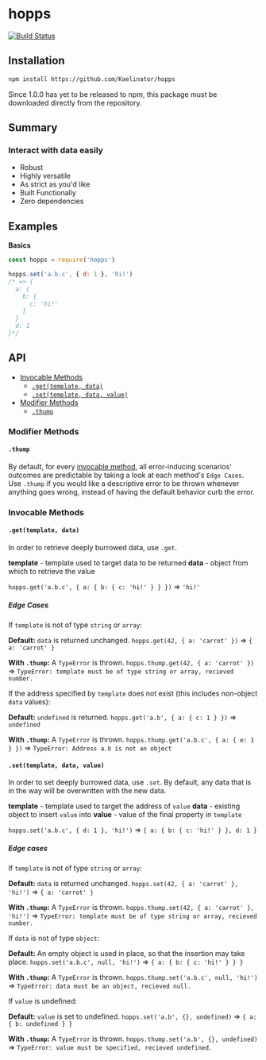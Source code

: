 # hopps
[![Build Status](https://travis-ci.org/Kaelinator/hopps.svg?branch=master)](https://travis-ci.org/Kaelinator/hopps)

## Installation

```sh
npm install https://github.com/Kaelinator/hopps
```

Since 1.0.0 has yet to be released to npm, this package must be downloaded directly from the repository.

## Summary

### Interact with data easily

 - Robust
 - Highly versatile
 - As strict as you'd like
 - Built Functionally
 - Zero dependencies

## Examples

**Basics**

```javascript
const hopps = require('hopps')

hopps.set('a.b.c', { d: 1 }, 'hi!') 
/* => {
  a: {
    b: {
      c: 'hi!'
    }
  }
  d: 1
}*/
```

## API

 * [Invocable Methods](#invocable-methods)
   * [`.get(template, data)`](#gettemplate-data)
   * [`.set(template, data, value)`](#settemplate-data-value)
 * [Modifier Methods](#modifier-methods)
   * [`.thump`](#thump)

### Modifier Methods

#### `.thump`

By default, for every [invocable method](#invocable-methods), all error-inducing scenarios' outcomes are predictable by taking a look at each method's `Edge Cases`. Use `.thump` if you would like a descriptive error to be thrown whenever anything goes wrong, instead of having the default behavior curb the error.

### Invocable Methods

#### `.get(template, data)`

In order to retrieve deeply burrowed data, use `.get`.

**template** - template used to target data to be returned
**data** - object from which to retrieve the value

`hopps.get('a.b.c', { a: { b: { c: 'hi!' } } })` => `'hi!'`

##### Edge Cases

If `template` is not of type `string` or `array`:

**Default:**
`data` is returned unchanged.
`hopps.get(42, { a: 'carrot' })` => `{ a: 'carrot' }`

**With `.thump`:**
A `TypeError` is thrown.
`hopps.thump.get(42, { a: 'carrot' })` => `TypeError: template must be of type string or array, recieved number.`

If the address specified by `template` does not exist (this includes non-object `data` values):

**Default:**
`undefined` is returned.
`hopps.get('a.b', { a: { c: 1 } })` => `undefined`

**With `.thump`:**
A `TypeError` is thrown.
`hopps.thump.get('a.b.c', { a: { e: 1 } })` => `TypeError: Address a.b is not an object`

#### `.set(template, data, value)`

In order to set deeply burrowed data, use `.set`. By default, any data that is in the way will be overwritten with the new data.

**template** - template used to target the address of `value`
**data** - existing object to insert `value` into
**value** - value of the final property in `template`

`hopps.set('a.b.c', { d: 1 }, 'hi!')` => `{ a: { b: { c: 'hi!' } }, d: 1 }`

##### Edge cases

If `template` is not of type `string` or `array`:

**Default:**
`data` is returned unchanged.
`hopps.set(42, { a: 'carrot' }, 'hi!')` => `{ a: 'carrot' }`

**With `.thump`:**
A `TypeError` is thrown.
`hopps.thump.set(42, { a: 'carrot' }, 'hi!')` => `TypeError: template must be of type string or array, recieved number.`

If `data` is not of type `object`:

**Default:**
An empty object is used in place, so that the insertion may take place.
`hopps.set('a.b.c', null, 'hi!')` => `{ a: { b: { c: 'hi!' } } }`

**With `.thump`:**
A `TypeError` is thrown.
`hopps.thump.set('a.b.c', null, 'hi!')` => `TypeError: data must be an object, recieved null.`

If `value` is undefined:

**Default:**
`value` is set to undefined.
`hopps.set('a.b', {}, undefined)` => `{ a: { b: undefined } }`

**With `.thump`:**
A `TypeError` is thrown.
`hopps.thump.set('a.b', {}, undefined)` => `TypeError: value must be specified, recieved undefined.`